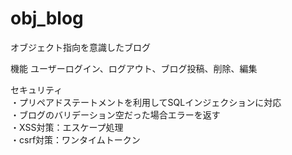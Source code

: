 # obj_blog
オブジェクト指向を意識したブログ

機能
ユーザーログイン、ログアウト、ブログ投稿、削除、編集

セキュリティ<br>
・プリペアドステートメントを利用してSQLインジェクションに対応<br>
・ブログのバリデーション空だった場合エラーを返す<br>
・XSS対策：エスケープ処理<br>
・csrf対策：ワンタイムトークン<br>
